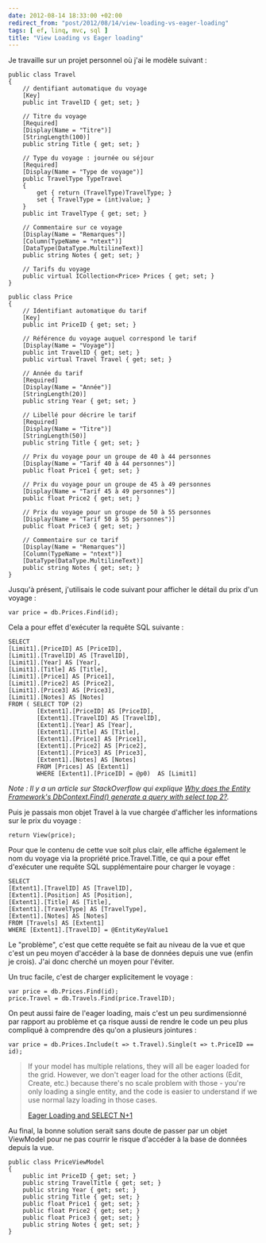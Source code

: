 ```yaml
---
date: 2012-08-14 18:33:00 +02:00
redirect_from: "post/2012/08/14/view-loading-vs-eager-loading"
tags: [ ef, linq, mvc, sql ]
title: "View Loading vs Eager loading"
---
```


Je travaille sur un projet personnel où j'ai le modèle suivant :

```
public class Travel
{
    // dentifiant automatique du voyage
    [Key]
    public int TravelID { get; set; }

    // Titre du voyage
    [Required]
    [Display(Name = "Titre")]
    [StringLength(100)]
    public string Title { get; set; }

    // Type du voyage : journée ou séjour
    [Required]
    [Display(Name = "Type de voyage")]
    public TravelType TypeTravel
    {
        get { return (TravelType)TravelType; }
        set { TravelType = (int)value; }
    }
    public int TravelType { get; set; }

    // Commentaire sur ce voyage
    [Display(Name = "Remarques")]
    [Column(TypeName = "ntext")]
    [DataType(DataType.MultilineText)]
    public string Notes { get; set; }

    // Tarifs du voyage
    public virtual ICollection<Price> Prices { get; set; }
}

public class Price
{
    // Identifiant automatique du tarif
    [Key]
    public int PriceID { get; set; }

    // Référence du voyage auquel correspond le tarif
    [Display(Name = "Voyage")]
    public int TravelID { get; set; }
    public virtual Travel Travel { get; set; }

    // Année du tarif
    [Required]
    [Display(Name = "Année")]
    [StringLength(20)]
    public string Year { get; set; }

    // Libellé pour décrire le tarif
    [Required]
    [Display(Name = "Titre")]
    [StringLength(50)]
    public string Title { get; set; }

    // Prix du voyage pour un groupe de 40 à 44 personnes
    [Display(Name = "Tarif 40 à 44 personnes")]
    public float Price1 { get; set; }

    // Prix du voyage pour un groupe de 45 à 49 personnes
    [Display(Name = "Tarif 45 à 49 personnes")]
    public float Price2 { get; set; }

    // Prix du voyage pour un groupe de 50 à 55 personnes
    [Display(Name = "Tarif 50 à 55 personnes")]
    public float Price3 { get; set; }

    // Commentaire sur ce tarif
    [Display(Name = "Remarques")]
    [Column(TypeName = "ntext")]
    [DataType(DataType.MultilineText)]
    public string Notes { get; set; }
}
```

Jusqu'à présent, j'utilisais le code suivant pour afficher le détail du prix
d'un voyage :

```
var price = db.Prices.Find(id);
```

Cela a pour effet d'exécuter la requête SQL suivante :

```
SELECT
[Limit1].[PriceID] AS [PriceID],
[Limit1].[TravelID] AS [TravelID],
[Limit1].[Year] AS [Year],
[Limit1].[Title] AS [Title],
[Limit1].[Price1] AS [Price1],
[Limit1].[Price2] AS [Price2],
[Limit1].[Price3] AS [Price3],
[Limit1].[Notes] AS [Notes]
FROM ( SELECT TOP (2)
        [Extent1].[PriceID] AS [PriceID],
        [Extent1].[TravelID] AS [TravelID],
        [Extent1].[Year] AS [Year],
        [Extent1].[Title] AS [Title],
        [Extent1].[Price1] AS [Price1],
        [Extent1].[Price2] AS [Price2],
        [Extent1].[Price3] AS [Price3],
        [Extent1].[Notes] AS [Notes]
        FROM [Prices] AS [Extent1]
        WHERE [Extent1].[PriceID] = @p0)  AS [Limit1]
```

*Note : Il y a un article sur StackOverflow qui
explique [Why
does the Entity Framework's DbContext.Find() generate a query with select top
2?](http://stackoverflow.com/a/7823952/17316).*

Puis je passais mon objet Travel à la vue chargée d'afficher les
informations sur le prix du voyage :

```
return View(price);
```

Pour que le contenu de cette vue soit plus clair, elle affiche également le
nom du voyage via la propriété price.Travel.Title, ce qui a pour effet
d'exécuter une requête SQL supplémentaire pour charger le voyage :

```
SELECT
[Extent1].[TravelID] AS [TravelID],
[Extent1].[Position] AS [Position],
[Extent1].[Title] AS [Title],
[Extent1].[TravelType] AS [TravelType],
[Extent1].[Notes] AS [Notes]
FROM [Travels] AS [Extent1]
WHERE [Extent1].[TravelID] = @EntityKeyValue1
```

Le "problème", c'est que cette requête se fait au niveau de la vue et que
c'est un peu moyen d'accéder à la base de données depuis une vue (enfin je
crois). J'ai donc cherché un moyen pour l'éviter.

Un truc facile, c'est de charger explicitement le voyage :

```
var price = db.Prices.Find(id);
price.Travel = db.Travels.Find(price.TravelID);
```

On peut aussi faire de l'eager loading, mais c'est un peu surdimensionné par
rapport au problème et ça risque aussi de rendre le code un peu plus compliqué
à comprendre dès qu'on a plusieurs jointures :

```
var price = db.Prices.Include(t => t.Travel).Single(t => t.PriceID == id);
```

> If your model has multiple relations, they will all be eager loaded for the
> grid. However, we don't eager load for the other actions (Edit, Create, etc.)
> because there's no scale problem with those - you're only loading a single
> entity, and the code is easier to understand if we use normal lazy loading in
> those cases.
> 
> [Eager Loading and SELECT N+1](http://blog.stevensanderson.com/2011/01/28/mvcscaffolding-one-to-many-relationships/)

Au final, la bonne solution serait sans doute de passer par un objet
ViewModel pour ne pas courrir le risque d'accéder à la base de données depuis
la vue.

```
public class PriceViewModel
{
    public int PriceID { get; set; }
    public string TravelTitle { get; set; }
    public string Year { get; set; }
    public string Title { get; set; }
    public float Price1 { get; set; }
    public float Price2 { get; set; }
    public float Price3 { get; set; }
    public string Notes { get; set; }
}
```
